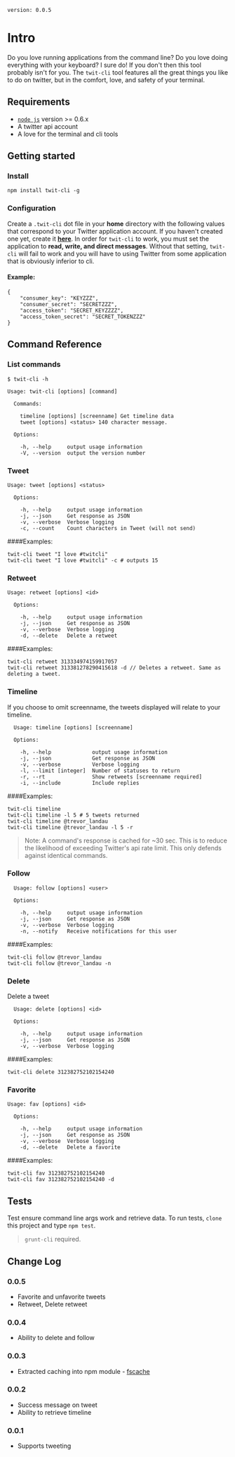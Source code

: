 `version: 0.0.5`

# Intro
Do you love running applications from the command line? Do you love doing everything with your keyboard? I sure do! If you don't then this tool probably isn't for you. The `twit-cli` tool features all the great things you like to do on twitter, but in the comfort, love, and safety of your terminal.

## Requirements
- [`node js`](http://nodejs.org) version >= 0.6.x
- A twitter api account
- A love for the terminal and cli tools

## Getting started
### Install
`npm install twit-cli -g`

### Configuration
Create a `.twit-cli` dot file in your **home** directory with the following values that correspond to your Twitter application account. If you haven't created one yet, create it **[here](https://dev.twitter.com/apps)**. In order for `twit-cli` to work, you must set the application to **read, write, and direct messages**. Without that setting, `twit-cli` will fail to work and you will have to using Twitter from some application that is obviously inferior to cli.

#### Example:

```
{
	"consumer_key": "KEYZZZ",
	"consumer_secret": "SECRETZZZ",
	"access_token": "SECRET_KEYZZZZ",
	"access_token_secret": "SECRET_TOKENZZZ"
}
```

## Command Reference

### List commands

`$ twit-cli -h`

```
Usage: twit-cli [options] [command]

  Commands:

    timeline [options] [screenname] Get timeline data
    tweet [options] <status> 140 character message.

  Options:

    -h, --help     output usage information
    -V, --version  output the version number
```

### Tweet

```
Usage: tweet [options] <status>

  Options:

    -h, --help     output usage information
    -j, --json     Get response as JSON
    -v, --verbose  Verbose logging
    -c, --count    Count characters in Tweet (will not send)
```
####Examples:

```
twit-cli tweet "I love #twitcli"
twit-cli tweet "I love #twitcli" -c # outputs 15
```

### Retweet

```
Usage: retweet [options] <id>

  Options:

    -h, --help     output usage information
    -j, --json     Get response as JSON
    -v, --verbose  Verbose logging
    -d, --delete   Delete a retweet
```
####Examples:

```
twit-cli retweet 313334974159917057
twit-cli retweet 313381278290415618 -d // Deletes a retweet. Same as deleting a tweet.
```


### Timeline

If you choose to omit screenname, the tweets displayed will relate to your timeline.

```
  Usage: timeline [options] [screenname]

  Options:

    -h, --help             output usage information
    -j, --json             Get response as JSON
    -v, --verbose          Verbose logging
    -l, --limit [integer]  Number of statuses to return
    -r, --rt               Show retweets [screenname required]
    -i, --include          Include replies
```

####Examples:
```
twit-cli timeline 
twit-cli timeline -l 5 # 5 tweets returned
twit-cli timeline @trevor_landau 
twit-cli timeline @trevor_landau -l 5 -r 
```

> Note: A command's response is cached for ~30 sec. This is to reduce the likelihood of exceeding Twitter's api rate limit. This only defends against identical commands.


### Follow

```
  Usage: follow [options] <user>

  Options:

    -h, --help     output usage information
    -j, --json     Get response as JSON
    -v, --verbose  Verbose logging
    -n, --notify   Receive notifications for this user
```

####Examples:
```
twit-cli follow @trevor_landau
twit-cli follow @trevor_landau -n
```

### Delete

Delete a tweet

```
  Usage: delete [options] <id>

  Options:

    -h, --help     output usage information
    -j, --json     Get response as JSON
    -v, --verbose  Verbose logging
```

####Examples:
```
twit-cli delete 312382752102154240
```


### Favorite


```
Usage: fav [options] <id>

  Options:

    -h, --help     output usage information
    -j, --json     Get response as JSON
    -v, --verbose  Verbose logging
    -d, --delete   Delete a favorite
```

####Examples:
```
twit-cli fav 312382752102154240
twit-cli fav 312382752102154240 -d
```
 
## Tests

Test ensure command line args work and retrieve data. To run tests, `clone` this project and type `npm test`.

> `grunt-cli` required.

## Change Log

### 0.0.5
- Favorite and unfavorite tweets
- Retweet, Delete retweet

### 0.0.4
- Ability to delete and follow

### 0.0.3
- Extracted caching into npm module - [fscache](https://github.com/landau/fscache)

### 0.0.2
- Success message on tweet
- Ability to retrieve timeline

### 0.0.1
- Supports tweeting


